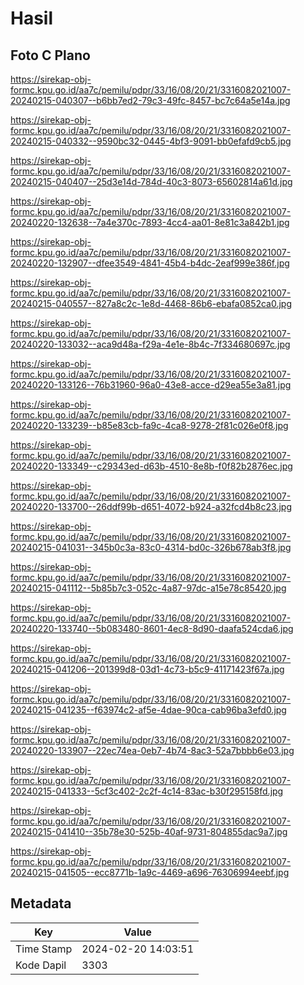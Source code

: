 # Hasil

## Foto C Plano

https://sirekap-obj-formc.kpu.go.id/aa7c/pemilu/pdpr/33/16/08/20/21/3316082021007-20240215-040307--b6bb7ed2-79c3-49fc-8457-bc7c64a5e14a.jpg

https://sirekap-obj-formc.kpu.go.id/aa7c/pemilu/pdpr/33/16/08/20/21/3316082021007-20240215-040332--9590bc32-0445-4bf3-9091-bb0efafd9cb5.jpg

https://sirekap-obj-formc.kpu.go.id/aa7c/pemilu/pdpr/33/16/08/20/21/3316082021007-20240215-040407--25d3e14d-784d-40c3-8073-65602814a61d.jpg

https://sirekap-obj-formc.kpu.go.id/aa7c/pemilu/pdpr/33/16/08/20/21/3316082021007-20240220-132638--7a4e370c-7893-4cc4-aa01-8e81c3a842b1.jpg

https://sirekap-obj-formc.kpu.go.id/aa7c/pemilu/pdpr/33/16/08/20/21/3316082021007-20240220-132907--dfee3549-4841-45b4-b4dc-2eaf999e386f.jpg

https://sirekap-obj-formc.kpu.go.id/aa7c/pemilu/pdpr/33/16/08/20/21/3316082021007-20240215-040557--827a8c2c-1e8d-4468-86b6-ebafa0852ca0.jpg

https://sirekap-obj-formc.kpu.go.id/aa7c/pemilu/pdpr/33/16/08/20/21/3316082021007-20240220-133032--aca9d48a-f29a-4e1e-8b4c-7f334680697c.jpg

https://sirekap-obj-formc.kpu.go.id/aa7c/pemilu/pdpr/33/16/08/20/21/3316082021007-20240220-133126--76b31960-96a0-43e8-acce-d29ea55e3a81.jpg

https://sirekap-obj-formc.kpu.go.id/aa7c/pemilu/pdpr/33/16/08/20/21/3316082021007-20240220-133239--b85e83cb-fa9c-4ca8-9278-2f81c026e0f8.jpg

https://sirekap-obj-formc.kpu.go.id/aa7c/pemilu/pdpr/33/16/08/20/21/3316082021007-20240220-133349--c29343ed-d63b-4510-8e8b-f0f82b2876ec.jpg

https://sirekap-obj-formc.kpu.go.id/aa7c/pemilu/pdpr/33/16/08/20/21/3316082021007-20240220-133700--26ddf99b-d651-4072-b924-a32fcd4b8c23.jpg

https://sirekap-obj-formc.kpu.go.id/aa7c/pemilu/pdpr/33/16/08/20/21/3316082021007-20240215-041031--345b0c3a-83c0-4314-bd0c-326b678ab3f8.jpg

https://sirekap-obj-formc.kpu.go.id/aa7c/pemilu/pdpr/33/16/08/20/21/3316082021007-20240215-041112--5b85b7c3-052c-4a87-97dc-a15e78c85420.jpg

https://sirekap-obj-formc.kpu.go.id/aa7c/pemilu/pdpr/33/16/08/20/21/3316082021007-20240220-133740--5b083480-8601-4ec8-8d90-daafa524cda6.jpg

https://sirekap-obj-formc.kpu.go.id/aa7c/pemilu/pdpr/33/16/08/20/21/3316082021007-20240215-041206--201399d8-03d1-4c73-b5c9-41171423f67a.jpg

https://sirekap-obj-formc.kpu.go.id/aa7c/pemilu/pdpr/33/16/08/20/21/3316082021007-20240215-041235--f63974c2-af5e-4dae-90ca-cab96ba3efd0.jpg

https://sirekap-obj-formc.kpu.go.id/aa7c/pemilu/pdpr/33/16/08/20/21/3316082021007-20240220-133907--22ec74ea-0eb7-4b74-8ac3-52a7bbbb6e03.jpg

https://sirekap-obj-formc.kpu.go.id/aa7c/pemilu/pdpr/33/16/08/20/21/3316082021007-20240215-041333--5cf3c402-2c2f-4c14-83ac-b30f295158fd.jpg

https://sirekap-obj-formc.kpu.go.id/aa7c/pemilu/pdpr/33/16/08/20/21/3316082021007-20240215-041410--35b78e30-525b-40af-9731-804855dac9a7.jpg

https://sirekap-obj-formc.kpu.go.id/aa7c/pemilu/pdpr/33/16/08/20/21/3316082021007-20240215-041505--ecc8771b-1a9c-4469-a696-76306994eebf.jpg


## Metadata

| Key        | Value               |
| ---------- | ------------------- |
| Time Stamp | 2024-02-20 14:03:51 |
| Kode Dapil | 3303                |



